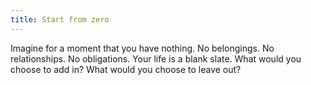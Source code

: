 ```yaml
---
title: Start from zero
---
```


Imagine for a moment that you have nothing. No belongings. No relationships. No obligations. Your life is a blank slate. What would you choose to add in? What would you choose to leave out?
